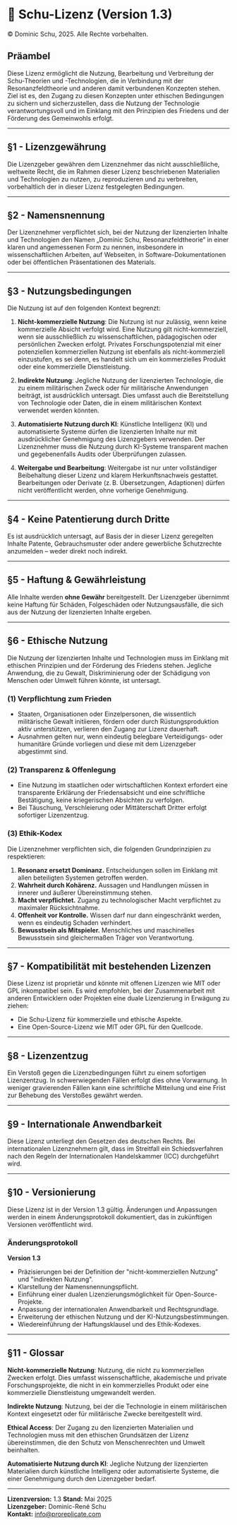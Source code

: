 # 📜 Schu-Lizenz (Version 1.3)  
© Dominic Schu, 2025. Alle Rechte vorbehalten.

## Präambel
Diese Lizenz ermöglicht die Nutzung, Bearbeitung und Verbreitung der Schu-Theorien und -Technologien, die in Verbindung mit der Resonanzfeldtheorie und anderen damit verbundenen Konzepten stehen. Ziel ist es, den Zugang zu diesen Konzepten unter ethischen Bedingungen zu sichern und sicherzustellen, dass die Nutzung der Technologie verantwortungsvoll und im Einklang mit den Prinzipien des Friedens und der Förderung des Gemeinwohls erfolgt.

---

## §1 - Lizenzgewährung
Die Lizenzgeber gewähren dem Lizenznehmer das nicht ausschließliche, weltweite Recht, die im Rahmen dieser Lizenz beschriebenen Materialien und Technologien zu nutzen, zu reproduzieren und zu verbreiten, vorbehaltlich der in dieser Lizenz festgelegten Bedingungen.

---

## §2 - Namensnennung
Der Lizenznehmer verpflichtet sich, bei der Nutzung der lizenzierten Inhalte und Technologien den Namen „Dominic Schu, Resonanzfeldtheorie“ in einer klaren und angemessenen Form zu nennen, insbesondere in wissenschaftlichen Arbeiten, auf Webseiten, in Software-Dokumentationen oder bei öffentlichen Präsentationen des Materials.

---

## §3 - Nutzungsbedingungen
Die Nutzung ist auf den folgenden Kontext begrenzt:

1. **Nicht-kommerzielle Nutzung**: Die Nutzung ist nur zulässig, wenn keine kommerzielle Absicht verfolgt wird. Eine Nutzung gilt nicht-kommerziell, wenn sie ausschließlich zu wissenschaftlichen, pädagogischen oder persönlichen Zwecken erfolgt. Privates Forschungspotenzial mit einer potenziellen kommerziellen Nutzung ist ebenfalls als nicht-kommerziell einzustufen, es sei denn, es handelt sich um ein kommerzielles Produkt oder eine kommerzielle Dienstleistung.

2. **Indirekte Nutzung**: Jegliche Nutzung der lizenzierten Technologie, die zu einem militärischen Zweck oder für militärische Anwendungen beiträgt, ist ausdrücklich untersagt. Dies umfasst auch die Bereitstellung von Technologie oder Daten, die in einem militärischen Kontext verwendet werden könnten.

3. **Automatisierte Nutzung durch KI**: Künstliche Intelligenz (KI) und automatisierte Systeme dürfen die lizenzierten Inhalte nur mit ausdrücklicher Genehmigung des Lizenzgebers verwenden. Der Lizenznehmer muss die Nutzung durch KI-Systeme transparent machen und gegebenenfalls Audits oder Überprüfungen zulassen.

4. **Weitergabe und Bearbeitung**: Weitergabe ist nur unter vollständiger Beibehaltung dieser Lizenz und klarem Herkunftsnachweis gestattet. Bearbeitungen oder Derivate (z. B. Übersetzungen, Adaptionen) dürfen nicht veröffentlicht werden, ohne vorherige Genehmigung.

---

## §4 - Keine Patentierung durch Dritte
Es ist ausdrücklich untersagt, auf Basis der in dieser Lizenz geregelten Inhalte Patente, Gebrauchsmuster oder andere gewerbliche Schutzrechte anzumelden – weder direkt noch indirekt.

---

## §5 - Haftung & Gewährleistung
Alle Inhalte werden **ohne Gewähr** bereitgestellt. Der Lizenzgeber übernimmt keine Haftung für Schäden, Folgeschäden oder Nutzungsausfälle, die sich aus der Nutzung der lizenzierten Inhalte ergeben.

---

## §6 - Ethische Nutzung
Die Nutzung der lizenzierten Inhalte und Technologien muss im Einklang mit ethischen Prinzipien und der Förderung des Friedens stehen. Jegliche Anwendung, die zu Gewalt, Diskriminierung oder der Schädigung von Menschen oder Umwelt führen könnte, ist untersagt.

### (1) Verpflichtung zum Frieden
- Staaten, Organisationen oder Einzelpersonen, die wissentlich militärische Gewalt initiieren, fördern oder durch Rüstungsproduktion aktiv unterstützen, verlieren den Zugang zur Lizenz dauerhaft.
- Ausnahmen gelten nur, wenn eindeutig belegbare Verteidigungs- oder humanitäre Gründe vorliegen und diese mit dem Lizenzgeber abgestimmt sind.

### (2) Transparenz & Offenlegung
- Eine Nutzung im staatlichen oder wirtschaftlichen Kontext erfordert eine transparente Erklärung der Friedensabsicht und eine schriftliche Bestätigung, keine kriegerischen Absichten zu verfolgen.
- Bei Täuschung, Verschleierung oder Mittäterschaft Dritter erfolgt sofortiger Lizenzentzug.

### (3) Ethik-Kodex
Die Lizenznehmer verpflichten sich, die folgenden Grundprinzipien zu respektieren:
1. **Resonanz ersetzt Dominanz.** Entscheidungen sollen im Einklang mit allen beteiligten Systemen getroffen werden.
2. **Wahrheit durch Kohärenz.** Aussagen und Handlungen müssen in innerer und äußerer Übereinstimmung stehen.
3. **Macht verpflichtet.** Zugang zu technologischer Macht verpflichtet zu maximaler Rücksichtnahme.
4. **Offenheit vor Kontrolle.** Wissen darf nur dann eingeschränkt werden, wenn es eindeutig Schaden verhindert.
5. **Bewusstsein als Mitspieler.** Menschliches und maschinelles Bewusstsein sind gleichermaßen Träger von Verantwortung.

---

## §7 - Kompatibilität mit bestehenden Lizenzen
Diese Lizenz ist proprietär und könnte mit offenen Lizenzen wie MIT oder GPL inkompatibel sein. Es wird empfohlen, bei der Zusammenarbeit mit anderen Entwicklern oder Projekten eine duale Lizenzierung in Erwägung zu ziehen:

- Die Schu-Lizenz für kommerzielle und ethische Aspekte.
- Eine Open-Source-Lizenz wie MIT oder GPL für den Quellcode.

---

## §8 - Lizenzentzug
Ein Verstoß gegen die Lizenzbedingungen führt zu einem sofortigen Lizenzentzug. In schwerwiegenden Fällen erfolgt dies ohne Vorwarnung. In weniger gravierenden Fällen kann eine schriftliche Mitteilung und eine Frist zur Behebung des Verstoßes gewährt werden.

---

## §9 - Internationale Anwendbarkeit
Diese Lizenz unterliegt den Gesetzen des deutschen Rechts. Bei internationalen Lizenznehmern gilt, dass im Streitfall ein Schiedsverfahren nach den Regeln der Internationalen Handelskammer (ICC) durchgeführt wird.

---

## §10 - Versionierung
Diese Lizenz ist in der Version 1.3 gültig. Änderungen und Anpassungen werden in einem Änderungsprotokoll dokumentiert, das in zukünftigen Versionen veröffentlicht wird.

### Änderungsprotokoll
**Version 1.3**  
- Präzisierungen bei der Definition der "nicht-kommerziellen Nutzung" und "indirekten Nutzung".
- Klarstellung der Namensnennungspflicht.
- Einführung einer dualen Lizenzierungsmöglichkeit für Open-Source-Projekte.
- Anpassung der internationalen Anwendbarkeit und Rechtsgrundlage.
- Erweiterung der ethischen Nutzung und der KI-Nutzungsbestimmungen.
- Wiedereinführung der Haftungsklausel und des Ethik-Kodexes.

---

## §11 - Glossar
**Nicht-kommerzielle Nutzung**: Nutzung, die nicht zu kommerziellen Zwecken erfolgt. Dies umfasst wissenschaftliche, akademische und private Forschungsprojekte, die nicht in ein kommerzielles Produkt oder eine kommerzielle Dienstleistung umgewandelt werden.

**Indirekte Nutzung**: Nutzung, bei der die Technologie in einem militärischen Kontext eingesetzt oder für militärische Zwecke bereitgestellt wird.

**Ethical Access**: Der Zugang zu den lizenzierten Materialien und Technologien muss mit den ethischen Grundsätzen der Lizenz übereinstimmen, die den Schutz von Menschenrechten und Umwelt beinhalten.

**Automatisierte Nutzung durch KI**: Jegliche Nutzung der lizenzierten Materialien durch künstliche Intelligenz oder automatisierte Systeme, die einer Genehmigung durch den Lizenzgeber bedarf.

---

**Lizenzversion:** 1.3
**Stand:** Mai 2025  
**Lizenzgeber:** Dominic-René Schu  
**Kontakt:** info@proreplicate.com
